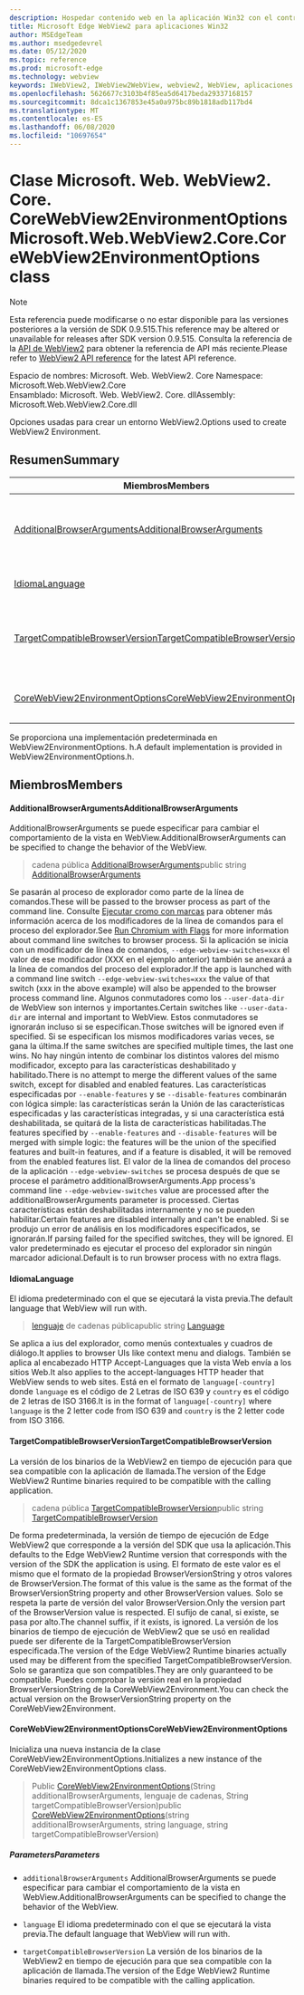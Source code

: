 ```yaml
---
description: Hospedar contenido web en la aplicación Win32 con el control Microsoft Edge WebView2
title: Microsoft Edge WebView2 para aplicaciones Win32
author: MSEdgeTeam
ms.author: msedgedevrel
ms.date: 05/12/2020
ms.topic: reference
ms.prod: microsoft-edge
ms.technology: webview
keywords: IWebView2, IWebView2WebView, webview2, WebView, aplicaciones Win32, Win32, Edge, ICoreWebView2, ICoreWebView2Controller, control de explorador, HTML Edge
ms.openlocfilehash: 5626677c3103b4f85ea5d6417beda29337168157
ms.sourcegitcommit: 8dca1c1367853e45a0a975bc89b1818adb117bd4
ms.translationtype: MT
ms.contentlocale: es-ES
ms.lasthandoff: 06/08/2020
ms.locfileid: "10697654"
---
```

# <span data-ttu-id="552e8-104">Clase Microsoft. Web. WebView2. Core. CoreWebView2EnvironmentOptions</span><span class="sxs-lookup"><span data-stu-id="552e8-104">Microsoft.Web.WebView2.Core.CoreWebView2EnvironmentOptions class</span></span> 

> [!NOTE]
> <span data-ttu-id="552e8-105">Esta referencia puede modificarse o no estar disponible para las versiones posteriores a la versión de SDK 0.9.515.</span><span class="sxs-lookup"><span data-stu-id="552e8-105">This reference may be altered or unavailable for releases after SDK version 0.9.515.</span></span> <span data-ttu-id="552e8-106">Consulta la referencia de la [API de WebView2](../../../webview2-api-reference.md) para obtener la referencia de API más reciente.</span><span class="sxs-lookup"><span data-stu-id="552e8-106">Please refer to [WebView2 API reference](../../../webview2-api-reference.md) for the latest API reference.</span></span>

<span data-ttu-id="552e8-107">Espacio de nombres: Microsoft. Web. WebView2. Core </span><span class="sxs-lookup"><span data-stu-id="552e8-107">Namespace: Microsoft.Web.WebView2.Core</span></span>\
<span data-ttu-id="552e8-108">Ensamblado: Microsoft. Web. WebView2. Core. dll</span><span class="sxs-lookup"><span data-stu-id="552e8-108">Assembly: Microsoft.Web.WebView2.Core.dll</span></span>

<span data-ttu-id="552e8-109">Opciones usadas para crear un entorno WebView2.</span><span class="sxs-lookup"><span data-stu-id="552e8-109">Options used to create WebView2 Environment.</span></span>

## <span data-ttu-id="552e8-110">Resumen</span><span class="sxs-lookup"><span data-stu-id="552e8-110">Summary</span></span>

 <span data-ttu-id="552e8-111">Miembros</span><span class="sxs-lookup"><span data-stu-id="552e8-111">Members</span></span>                        | <span data-ttu-id="552e8-112">Descripciones</span><span class="sxs-lookup"><span data-stu-id="552e8-112">Descriptions</span></span>
--------------------------------|---------------------------------------------
[<span data-ttu-id="552e8-113">AdditionalBrowserArguments</span><span class="sxs-lookup"><span data-stu-id="552e8-113">AdditionalBrowserArguments</span></span>](#additionalbrowserarguments) | <span data-ttu-id="552e8-114">AdditionalBrowserArguments se puede especificar para cambiar el comportamiento de la vista en WebView.</span><span class="sxs-lookup"><span data-stu-id="552e8-114">AdditionalBrowserArguments can be specified to change the behavior of the WebView.</span></span>
[<span data-ttu-id="552e8-115">Idioma</span><span class="sxs-lookup"><span data-stu-id="552e8-115">Language</span></span>](#language) | <span data-ttu-id="552e8-116">El idioma predeterminado con el que se ejecutará la vista previa.</span><span class="sxs-lookup"><span data-stu-id="552e8-116">The default language that WebView will run with.</span></span>
[<span data-ttu-id="552e8-117">TargetCompatibleBrowserVersion</span><span class="sxs-lookup"><span data-stu-id="552e8-117">TargetCompatibleBrowserVersion</span></span>](#targetcompatiblebrowserversion) | <span data-ttu-id="552e8-118">La versión de los binarios de la WebView2 en tiempo de ejecución para que sea compatible con la aplicación de llamada.</span><span class="sxs-lookup"><span data-stu-id="552e8-118">The version of the Edge WebView2 Runtime binaries required to be compatible with the calling application.</span></span>
[<span data-ttu-id="552e8-119">CoreWebView2EnvironmentOptions</span><span class="sxs-lookup"><span data-stu-id="552e8-119">CoreWebView2EnvironmentOptions</span></span>](#corewebview2environmentoptions) | <span data-ttu-id="552e8-120">Inicializa una nueva instancia de la clase CoreWebView2EnvironmentOptions.</span><span class="sxs-lookup"><span data-stu-id="552e8-120">Initializes a new instance of the CoreWebView2EnvironmentOptions class.</span></span>

<span data-ttu-id="552e8-121">Se proporciona una implementación predeterminada en WebView2EnvironmentOptions. h.</span><span class="sxs-lookup"><span data-stu-id="552e8-121">A default implementation is provided in WebView2EnvironmentOptions.h.</span></span>

## <span data-ttu-id="552e8-122">Miembros</span><span class="sxs-lookup"><span data-stu-id="552e8-122">Members</span></span>

#### <span data-ttu-id="552e8-123">AdditionalBrowserArguments</span><span class="sxs-lookup"><span data-stu-id="552e8-123">AdditionalBrowserArguments</span></span> 

<span data-ttu-id="552e8-124">AdditionalBrowserArguments se puede especificar para cambiar el comportamiento de la vista en WebView.</span><span class="sxs-lookup"><span data-stu-id="552e8-124">AdditionalBrowserArguments can be specified to change the behavior of the WebView.</span></span>

> <span data-ttu-id="552e8-125">cadena pública [AdditionalBrowserArguments](#additionalbrowserarguments)</span><span class="sxs-lookup"><span data-stu-id="552e8-125">public string [AdditionalBrowserArguments](#additionalbrowserarguments)</span></span>

<span data-ttu-id="552e8-126">Se pasarán al proceso de explorador como parte de la línea de comandos.</span><span class="sxs-lookup"><span data-stu-id="552e8-126">These will be passed to the browser process as part of the command line.</span></span> <span data-ttu-id="552e8-127">Consulte [Ejecutar cromo con marcas](https://aka.ms/RunChromiumWithFlags) para obtener más información acerca de los modificadores de la línea de comandos para el proceso del explorador.</span><span class="sxs-lookup"><span data-stu-id="552e8-127">See [Run Chromium with Flags](https://aka.ms/RunChromiumWithFlags) for more information about command line switches to browser process.</span></span> <span data-ttu-id="552e8-128">Si la aplicación se inicia con un modificador de línea de comandos, `--edge-webview-switches=xxx` el valor de ese modificador (XXX en el ejemplo anterior) también se anexará a la línea de comandos del proceso del explorador.</span><span class="sxs-lookup"><span data-stu-id="552e8-128">If the app is launched with a command line switch `--edge-webview-switches=xxx` the value of that switch (xxx in the above example) will also be appended to the browser process command line.</span></span> <span data-ttu-id="552e8-129">Algunos conmutadores como los `--user-data-dir` de WebView son internos y importantes.</span><span class="sxs-lookup"><span data-stu-id="552e8-129">Certain switches like `--user-data-dir` are internal and important to WebView.</span></span> <span data-ttu-id="552e8-130">Estos conmutadores se ignorarán incluso si se especifican.</span><span class="sxs-lookup"><span data-stu-id="552e8-130">Those switches will be ignored even if specified.</span></span> <span data-ttu-id="552e8-131">Si se especifican los mismos modificadores varias veces, se gana la última.</span><span class="sxs-lookup"><span data-stu-id="552e8-131">If the same switches are specified multiple times, the last one wins.</span></span> <span data-ttu-id="552e8-132">No hay ningún intento de combinar los distintos valores del mismo modificador, excepto para las características deshabilitado y habilitado.</span><span class="sxs-lookup"><span data-stu-id="552e8-132">There is no attempt to merge the different values of the same switch, except for disabled and enabled features.</span></span> <span data-ttu-id="552e8-133">Las características especificadas por `--enable-features` y se `--disable-features` combinarán con lógica simple: las características serán la Unión de las características especificadas y las características integradas, y si una característica está deshabilitada, se quitará de la lista de características habilitadas.</span><span class="sxs-lookup"><span data-stu-id="552e8-133">The features specified by `--enable-features` and `--disable-features` will be merged with simple logic: the features will be the union of the specified features and built-in features, and if a feature is disabled, it will be removed from the enabled features list.</span></span> <span data-ttu-id="552e8-134">El valor de la línea de comandos del proceso de la aplicación `--edge-webview-switches` se procesa después de que se procese el parámetro additionalBrowserArguments.</span><span class="sxs-lookup"><span data-stu-id="552e8-134">App process's command line `--edge-webview-switches` value are processed after the additionalBrowserArguments parameter is processed.</span></span> <span data-ttu-id="552e8-135">Ciertas características están deshabilitadas internamente y no se pueden habilitar.</span><span class="sxs-lookup"><span data-stu-id="552e8-135">Certain features are disabled internally and can't be enabled.</span></span> <span data-ttu-id="552e8-136">Si se produjo un error de análisis en los modificadores especificados, se ignorarán.</span><span class="sxs-lookup"><span data-stu-id="552e8-136">If parsing failed for the specified switches, they will be ignored.</span></span> <span data-ttu-id="552e8-137">El valor predeterminado es ejecutar el proceso del explorador sin ningún marcador adicional.</span><span class="sxs-lookup"><span data-stu-id="552e8-137">Default is to run browser process with no extra flags.</span></span>

#### <span data-ttu-id="552e8-138">Idioma</span><span class="sxs-lookup"><span data-stu-id="552e8-138">Language</span></span> 

<span data-ttu-id="552e8-139">El idioma predeterminado con el que se ejecutará la vista previa.</span><span class="sxs-lookup"><span data-stu-id="552e8-139">The default language that WebView will run with.</span></span>

> <span data-ttu-id="552e8-140">[lenguaje](#language) de cadenas pública</span><span class="sxs-lookup"><span data-stu-id="552e8-140">public string [Language](#language)</span></span>

<span data-ttu-id="552e8-141">Se aplica a ius del explorador, como menús contextuales y cuadros de diálogo.</span><span class="sxs-lookup"><span data-stu-id="552e8-141">It applies to browser UIs like context menu and dialogs.</span></span> <span data-ttu-id="552e8-142">También se aplica al encabezado HTTP Accept-Languages que la vista Web envía a los sitios Web.</span><span class="sxs-lookup"><span data-stu-id="552e8-142">It also applies to the accept-languages HTTP header that WebView sends to web sites.</span></span> <span data-ttu-id="552e8-143">Está en el formato de `language[-country]` donde `language` es el código de 2 Letras de ISO 639 y `country` es el código de 2 letras de ISO 3166.</span><span class="sxs-lookup"><span data-stu-id="552e8-143">It is in the format of `language[-country]` where `language` is the 2 letter code from ISO 639 and `country` is the 2 letter code from ISO 3166.</span></span>

#### <span data-ttu-id="552e8-144">TargetCompatibleBrowserVersion</span><span class="sxs-lookup"><span data-stu-id="552e8-144">TargetCompatibleBrowserVersion</span></span> 

<span data-ttu-id="552e8-145">La versión de los binarios de la WebView2 en tiempo de ejecución para que sea compatible con la aplicación de llamada.</span><span class="sxs-lookup"><span data-stu-id="552e8-145">The version of the Edge WebView2 Runtime binaries required to be compatible with the calling application.</span></span>

> <span data-ttu-id="552e8-146">cadena pública [TargetCompatibleBrowserVersion](#targetcompatiblebrowserversion)</span><span class="sxs-lookup"><span data-stu-id="552e8-146">public string [TargetCompatibleBrowserVersion](#targetcompatiblebrowserversion)</span></span>

<span data-ttu-id="552e8-147">De forma predeterminada, la versión de tiempo de ejecución de Edge WebView2 que corresponde a la versión del SDK que usa la aplicación.</span><span class="sxs-lookup"><span data-stu-id="552e8-147">This defaults to the Edge WebView2 Runtime version that corresponds with the version of the SDK the application is using.</span></span> <span data-ttu-id="552e8-148">El formato de este valor es el mismo que el formato de la propiedad BrowserVersionString y otros valores de BrowserVersion.</span><span class="sxs-lookup"><span data-stu-id="552e8-148">The format of this value is the same as the format of the BrowserVersionString property and other BrowserVersion values.</span></span> <span data-ttu-id="552e8-149">Solo se respeta la parte de versión del valor BrowserVersion.</span><span class="sxs-lookup"><span data-stu-id="552e8-149">Only the version part of the BrowserVersion value is respected.</span></span> <span data-ttu-id="552e8-150">El sufijo de canal, si existe, se pasa por alto.</span><span class="sxs-lookup"><span data-stu-id="552e8-150">The channel suffix, if it exists, is ignored.</span></span> <span data-ttu-id="552e8-151">La versión de los binarios de tiempo de ejecución de WebView2 que se usó en realidad puede ser diferente de la TargetCompatibleBrowserVersion especificada.</span><span class="sxs-lookup"><span data-stu-id="552e8-151">The version of the Edge WebView2 Runtime binaries actually used may be different from the specified TargetCompatibleBrowserVersion.</span></span> <span data-ttu-id="552e8-152">Solo se garantiza que son compatibles.</span><span class="sxs-lookup"><span data-stu-id="552e8-152">They are only guaranteed to be compatible.</span></span> <span data-ttu-id="552e8-153">Puedes comprobar la versión real en la propiedad BrowserVersionString de la CoreWebView2Environment.</span><span class="sxs-lookup"><span data-stu-id="552e8-153">You can check the actual version on the BrowserVersionString property on the CoreWebView2Environment.</span></span>

#### <span data-ttu-id="552e8-154">CoreWebView2EnvironmentOptions</span><span class="sxs-lookup"><span data-stu-id="552e8-154">CoreWebView2EnvironmentOptions</span></span> 

<span data-ttu-id="552e8-155">Inicializa una nueva instancia de la clase CoreWebView2EnvironmentOptions.</span><span class="sxs-lookup"><span data-stu-id="552e8-155">Initializes a new instance of the CoreWebView2EnvironmentOptions class.</span></span>

> <span data-ttu-id="552e8-156">Public [CoreWebView2EnvironmentOptions](#corewebview2environmentoptions)(String additionalBrowserArguments, lenguaje de cadenas, String targetCompatibleBrowserVersion)</span><span class="sxs-lookup"><span data-stu-id="552e8-156">public  [CoreWebView2EnvironmentOptions](#corewebview2environmentoptions)(string additionalBrowserArguments, string language, string targetCompatibleBrowserVersion)</span></span>

##### <span data-ttu-id="552e8-157">Parameters</span><span class="sxs-lookup"><span data-stu-id="552e8-157">Parameters</span></span>
* `additionalBrowserArguments` <span data-ttu-id="552e8-158">AdditionalBrowserArguments se puede especificar para cambiar el comportamiento de la vista en WebView.</span><span class="sxs-lookup"><span data-stu-id="552e8-158">AdditionalBrowserArguments can be specified to change the behavior of the WebView.</span></span> 

* `language` <span data-ttu-id="552e8-159">El idioma predeterminado con el que se ejecutará la vista previa.</span><span class="sxs-lookup"><span data-stu-id="552e8-159">The default language that WebView will run with.</span></span> 

* `targetCompatibleBrowserVersion` <span data-ttu-id="552e8-160">La versión de los binarios de la WebView2 en tiempo de ejecución para que sea compatible con la aplicación de llamada.</span><span class="sxs-lookup"><span data-stu-id="552e8-160">The version of the Edge WebView2 Runtime binaries required to be compatible with the calling application.</span></span>


